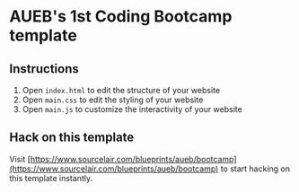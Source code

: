 # AUEB's 1st Coding Bootcamp template


## Instructions
1. Open `index.html` to edit the structure of your website
2. Open `main.css` to edit the styling of your website
3. Open `main.js` to customize the interactivity of your website

## Hack on this template
Visit [https://www.sourcelair.com/blueprints/aueb/bootcamp](https://www.sourcelair.com/blueprints/aueb/bootcamp) to start hacking on this template instantly.
